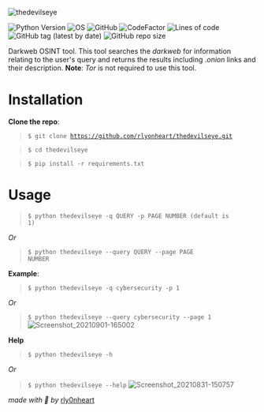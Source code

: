 ![thedevilseye](https://user-images.githubusercontent.com/74001397/131686521-16aa3d2e-dcc6-4d99-a760-eff9fcb90dd2.png)

![Python Version](https://img.shields.io/badge/python-3.x-blue?style=flat&logo=python)
![OS](https://img.shields.io/badge/OS-GNU%2FLinux-red?style=flat&logo=linux)
![GitHub](https://img.shields.io/github/license/rlyonheart/thedevilseye?ystyle=flat)
![CodeFactor](https://www.codefactor.io/repository/github/rlyonheart/thedevilseye/badge)
![Lines of code](https://img.shields.io/tokei/lines/github/rlyonheart/thedevilseye)
![GitHub tag (latest by date)](https://img.shields.io/github/v/tag/rlyonheart/thedevilseye) 
![GitHub repo size](https://img.shields.io/github/repo-size/rlyonheart/thedevilseye)

Darkweb OSINT tool.
This tool searches the *darkweb* for information relating to the user's query and returns the results including *.onion* links and their description.
**Note**: *Tor* is not required to use this tool.

# Installation
**Clone the repo**:
> <code>$ git clone https://github.com/rlyonheart/thedevilseye.git</code>

>  <code>$ cd thedevilseye</code>

> <code>$ pip install -r requirements.txt</code>

# Usage
> <code>$ python thedevilseye -q QUERY -p PAGE NUMBER (default is 1)</code>

*Or*
> <code>$ python thedevilseye --query QUERY --page PAGE NUMBER</code>

**Example**:
> <code>$ python thedevilseye -q cybersecurity -p 1</code>

*Or*
> <code>$ python thedevilseye --query cybersecurity --page 1</code>
![Screenshot_20210901-165002](https://user-images.githubusercontent.com/74001397/131693875-2d30674e-bbbb-4c9d-a36e-14e2ec0d3ab9.jpg)

**Help**
> <code>$ python thedevilseye -h</code>

*Or*
> <code>$ python thedevilseye --help</code>
![Screenshot_20210831-150757](https://user-images.githubusercontent.com/74001397/131694529-05a081b6-67fa-4772-a355-b09abcdc7a9b.jpg)



*made with 🖤 by* [rly0nheart](https://about.me)



